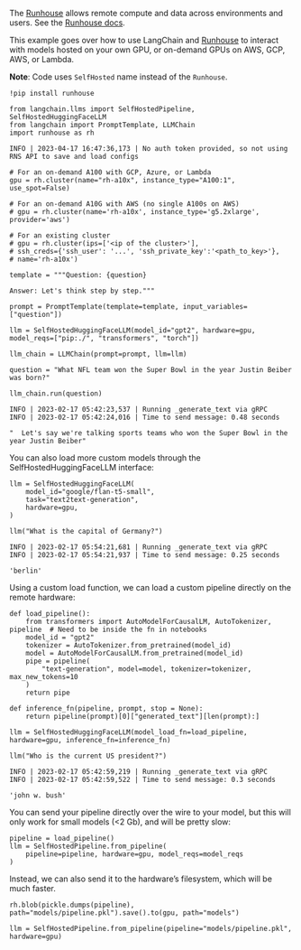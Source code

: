 



The [Runhouse](https://github.com/run-house/runhouse) allows remote compute and data across environments and users. See the [Runhouse docs](https://runhouse-docs.readthedocs-hosted.com/en/latest/).

This example goes over how to use LangChain and [Runhouse](https://github.com/run-house/runhouse) to interact with models hosted on your own GPU, or on-demand GPUs on AWS, GCP, AWS, or Lambda.

**Note**: Code uses `SelfHosted` name instead of the `Runhouse`.

```
!pip install runhouse

```

```
from langchain.llms import SelfHostedPipeline, SelfHostedHuggingFaceLLM
from langchain import PromptTemplate, LLMChain
import runhouse as rh

```

```
INFO | 2023-04-17 16:47:36,173 | No auth token provided, so not using RNS API to save and load configs

```

```
# For an on-demand A100 with GCP, Azure, or Lambda
gpu = rh.cluster(name="rh-a10x", instance_type="A100:1", use_spot=False)

# For an on-demand A10G with AWS (no single A100s on AWS)
# gpu = rh.cluster(name='rh-a10x', instance_type='g5.2xlarge', provider='aws')

# For an existing cluster
# gpu = rh.cluster(ips=['<ip of the cluster>'], 
# ssh_creds={'ssh_user': '...', 'ssh_private_key':'<path_to_key>'},
# name='rh-a10x')

```

```
template = """Question: {question}

Answer: Let's think step by step."""

prompt = PromptTemplate(template=template, input_variables=["question"])

```

```
llm = SelfHostedHuggingFaceLLM(model_id="gpt2", hardware=gpu, model_reqs=["pip:./", "transformers", "torch"])

```

```
llm_chain = LLMChain(prompt=prompt, llm=llm)

```

```
question = "What NFL team won the Super Bowl in the year Justin Beiber was born?"

llm_chain.run(question)

```

```
INFO | 2023-02-17 05:42:23,537 | Running _generate_text via gRPC
INFO | 2023-02-17 05:42:24,016 | Time to send message: 0.48 seconds

```

```
"  Let's say we're talking sports teams who won the Super Bowl in the year Justin Beiber"

```

You can also load more custom models through the SelfHostedHuggingFaceLLM interface:

```
llm = SelfHostedHuggingFaceLLM(
    model_id="google/flan-t5-small",
    task="text2text-generation",
    hardware=gpu,
)

```

```
llm("What is the capital of Germany?")

```

```
INFO | 2023-02-17 05:54:21,681 | Running _generate_text via gRPC
INFO | 2023-02-17 05:54:21,937 | Time to send message: 0.25 seconds

```

```
'berlin'

```

Using a custom load function, we can load a custom pipeline directly on the remote hardware:

```
def load_pipeline():
    from transformers import AutoModelForCausalLM, AutoTokenizer, pipeline  # Need to be inside the fn in notebooks
    model_id = "gpt2"
    tokenizer = AutoTokenizer.from_pretrained(model_id)
    model = AutoModelForCausalLM.from_pretrained(model_id)
    pipe = pipeline(
        "text-generation", model=model, tokenizer=tokenizer, max_new_tokens=10
    )
    return pipe

def inference_fn(pipeline, prompt, stop = None):
    return pipeline(prompt)[0]["generated_text"][len(prompt):]

```

```
llm = SelfHostedHuggingFaceLLM(model_load_fn=load_pipeline, hardware=gpu, inference_fn=inference_fn)

```

```
llm("Who is the current US president?")

```

```
INFO | 2023-02-17 05:42:59,219 | Running _generate_text via gRPC
INFO | 2023-02-17 05:42:59,522 | Time to send message: 0.3 seconds

```

```
'john w. bush'

```

You can send your pipeline directly over the wire to your model, but this will only work for small models (<2 Gb), and will be pretty slow:

```
pipeline = load_pipeline()
llm = SelfHostedPipeline.from_pipeline(
    pipeline=pipeline, hardware=gpu, model_reqs=model_reqs
)

```

Instead, we can also send it to the hardware’s filesystem, which will be much faster.

```
rh.blob(pickle.dumps(pipeline), path="models/pipeline.pkl").save().to(gpu, path="models")

llm = SelfHostedPipeline.from_pipeline(pipeline="models/pipeline.pkl", hardware=gpu)

```

